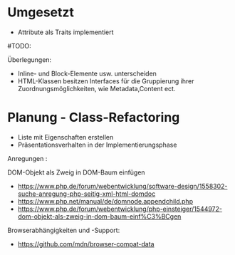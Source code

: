 # Umgesetzt
* Attribute als Traits implementiert


#TODO: 

Überlegungen:

* Inline- und Block-Elemente usw. unterscheiden
* HTML-Klassen besitzen Interfaces für die Gruppierung ihrer Zuordnungsmöglichkeiten, wie Metadata,Content ect.


# Planung - Class-Refactoring
* Liste mit Eigenschaften erstellen
* Präsentationsverhalten in der Implementierungsphase


Anregungen :

DOM-Objekt als Zweig in DOM-Baum einfügen
* https://www.php.de/forum/webentwicklung/software-design/1558302-suche-anregung-php-seitig-xml-html-domdoc
* https://www.php.net/manual/de/domnode.appendchild.php
* https://www.php.de/forum/webentwicklung/php-einsteiger/1544972-dom-objekt-als-zweig-in-dom-baum-einf%C3%BCgen


Browserabhängigkeiten und -Support:
* https://github.com/mdn/browser-compat-data

